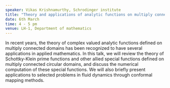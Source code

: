 ```yaml
---
speaker: Vikas Krishnamurthy, Schrodinger institute
title: "Theory and applications of analytic functions on multiply connected domains."
date: 6th March
time: 4 - 5 pm
venue: LH-1, Department of mathematics
---
```


In recent years, the theory of complex valued analytic functions defined on multiply connected domains has been recognized to have several applications in applied mathematics. In this talk, we will review the theory of Schottky-Klein prime functions and other allied special functions defined on multiply connected circular domains, and discuss the numerical computation of these special functions. We will also briefly present applications to selected problems in fluid dynamics through conformal mapping methods.
